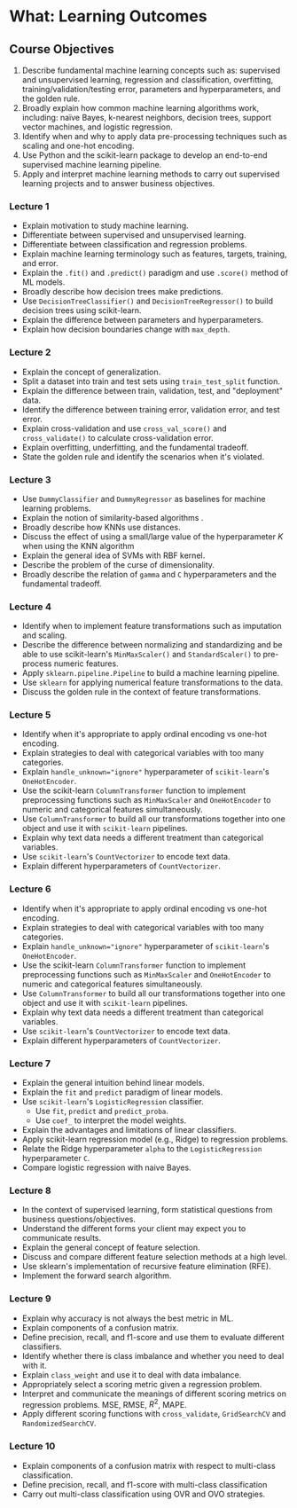 # What: Learning Outcomes 

## Course Objectives
 
 1.	Describe fundamental machine learning concepts such as: supervised and unsupervised learning, regression and classification, overfitting, training/validation/testing error, parameters and hyperparameters, and the golden rule.
2. Broadly explain how common machine learning algorithms work, including: naïve Bayes, k-nearest neighbors, decision trees, support vector machines, and logistic regression.
3. Identify when and why to apply data pre-processing techniques such as scaling and one-hot encoding.
4. Use Python and the scikit-learn package to develop an end-to-end supervised machine learning pipeline.
5. Apply and interpret machine learning methods to carry out supervised learning projects and to answer business objectives.

### Lecture 1

- Explain motivation to study machine learning.
- Differentiate between supervised and unsupervised learning.
- Differentiate between classification and regression problems.
- Explain machine learning terminology such as features, targets, training, and error.
- Explain the `.fit()` and `.predict()` paradigm and use `.score()` method of ML models.
- Broadly describe how decision trees make predictions.
- Use `DecisionTreeClassifier()` and `DecisionTreeRegressor()` to build decision trees using scikit-learn.
- Explain the difference between parameters and hyperparameters.
- Explain how decision boundaries change with `max_depth`.

### Lecture 2

- Explain the concept of generalization.
- Split a dataset into train and test sets using `train_test_split` function.
- Explain the difference between train, validation, test, and "deployment" data.
- Identify the difference between training error, validation error, and test error.
- Explain cross-validation and use `cross_val_score()` and `cross_validate()` to calculate cross-validation error.
- Explain overfitting, underfitting, and the fundamental tradeoff.
- State the golden rule and identify the scenarios when it's violated.

### Lecture 3

- Use `DummyClassifier` and `DummyRegressor` as baselines for machine learning problems.
- Explain the notion of similarity-based algorithms .
- Broadly describe how KNNs use distances.
- Discuss the effect of using a small/large value of the hyperparameter $K$ when using the KNN algorithm 
- Explain the general idea of SVMs with RBF kernel.
- Describe the problem of the curse of dimensionality.
- Broadly describe the relation of `gamma` and `C` hyperparameters and the fundamental tradeoff.


### Lecture 4

- Identify when to implement feature transformations such as imputation and scaling.
- Describe the difference between normalizing and standardizing and be able to use scikit-learn's `MinMaxScaler()` and `StandardScaler()` to pre-process numeric features.
- Apply `sklearn.pipeline.Pipeline` to build a machine learning pipeline.
- Use `sklearn` for applying numerical feature transformations to the data.
- Discuss the golden rule in the context of feature transformations.


### Lecture 5

- Identify when it's appropriate to apply ordinal encoding vs one-hot encoding.
- Explain strategies to deal with categorical variables with too many categories.
- Explain `handle_unknown="ignore"` hyperparameter of `scikit-learn`'s `OneHotEncoder`.
- Use the scikit-learn `ColumnTransformer` function to implement preprocessing functions such as `MinMaxScaler` and `OneHotEncoder` to numeric and categorical features simultaneously.
- Use `ColumnTransformer` to build all our transformations together into one object and use it with `scikit-learn` pipelines.
- Explain why text data needs a different treatment than categorical variables.
- Use `scikit-learn`'s `CountVectorizer` to encode text data.
- Explain different hyperparameters of `CountVectorizer`.

### Lecture 6

- Identify when it's appropriate to apply ordinal encoding vs one-hot encoding.
- Explain strategies to deal with categorical variables with too many categories.
- Explain `handle_unknown="ignore"` hyperparameter of `scikit-learn`'s `OneHotEncoder`.
- Use the scikit-learn `ColumnTransformer` function to implement preprocessing functions such as `MinMaxScaler` and `OneHotEncoder` to numeric and categorical features simultaneously.
- Use `ColumnTransformer` to build all our transformations together into one object and use it with `scikit-learn` pipelines.
- Explain why text data needs a different treatment than categorical variables.
- Use `scikit-learn`'s `CountVectorizer` to encode text data.
- Explain different hyperparameters of `CountVectorizer`.

### Lecture 7

- Explain the general intuition behind linear models.
- Explain the `fit` and `predict` paradigm of linear models.
- Use `scikit-learn`'s `LogisticRegression` classifier.
    - Use `fit`, `predict` and `predict_proba`.   
    - Use `coef_` to interpret the model weights.
- Explain the advantages and limitations of linear classifiers. 
- Apply scikit-learn regression model (e.g., Ridge) to regression problems.
- Relate the Ridge hyperparameter `alpha` to the `LogisticRegression` hyperparameter `C`.
- Compare logistic regression with naive Bayes.

### Lecture 8

- In the context of supervised learning, form statistical questions  from business questions/objectives.
- Understand the different forms your client may expect you to communicate results. 
- Explain the general concept of feature selection.
- Discuss and compare different feature selection methods at a high level.
- Use sklearn's implementation of recursive feature elimination (RFE).
- Implement the forward search algorithm.


### Lecture 9

- Explain why accuracy is not always the best metric in ML.
- Explain components of a confusion matrix.
- Define precision, recall, and f1-score and use them to evaluate different classifiers.
- Identify whether there is class imbalance and whether you need to deal with it.
- Explain `class_weight` and use it to deal with data imbalance.
- Appropriately select a scoring metric given a regression problem.
- Interpret and communicate the meanings of different scoring metrics on regression problems. MSE, RMSE, $R^2$, MAPE.
- Apply different scoring functions with `cross_validate`, `GridSearchCV` and `RandomizedSearchCV`.


### Lecture 10

- Explain components of a confusion matrix with respect to multi-class classification.
- Define precision, recall, and f1-score with multi-class classification
- Carry out multi-class classification using OVR and OVO strategies.
